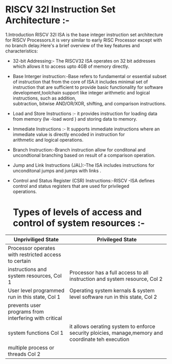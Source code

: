 # RISCV 32I Instruction Set Architecture :-

1.Introduction 
  RISCV 32I ISA is the base integer instruction set architecture for RISCV Processors.it is very similar to early RISC Processor except  with no branch delay.Here's a brief overview of the key features and characteristics:

  - 32-bit Addressing:- The RISCV32 ISA operates on 32 bit addresses which allows it to access upto 4GB of memory directly.
  
  - Base Interger instruction:-Base refers to fundamental or essential subset of instruction that from the core of ISA.it includes
                              minimal set of instruction that are sufficient to provide basic functionality for software     
                              development,toolchain support like integer arithmetic and logical instructions, such as addition,   
                              subtraction, bitwise AND/OR/XOR, shifting, and comparison instructions.

  - Load and Store Instructions :- it provides instruction for loading data from memory (lw -load word ) and storing data to memory.
  
  - Immediate Instructions :- It supports immediate instructions where an immediate value is directly encoded in instruction for       
                             arithmetic and logical operations.

  - Branch Instruction:-Branch instruction allow for conditonal and uncondtional branching based on result of a comparison operation.
  
  - Jump and Link Instructions (JAL):-The ISA includes instructions for unconditonal jumps and jumps with links .
  
  - Control and Status Register (CSR) Instructions:-RISCV -ISA defines control and status registers that are used for privileged     
                                                   operations.

    # Types of levels of access and control of system resources :-

  | Unpriviliged State | Privileged State |
  |----------|----------|
  |Processor operates with restricted access to certain
  |instructions and system resources, Col 1 | Processor has a full access to all instruction and system resource, Col 2 |
  | User level programmed run in this state, Col 1 | Operating system kernals & system level software run in this state, Col 2 |
  | prevents user programs from interfering with critical
    system functions Col 1 | it allows oerating system to enforce security ploicies, manage,memory and coordinate teh execution       
     multiple process or threads Col 2 |
  





   
   

    
  
                              
